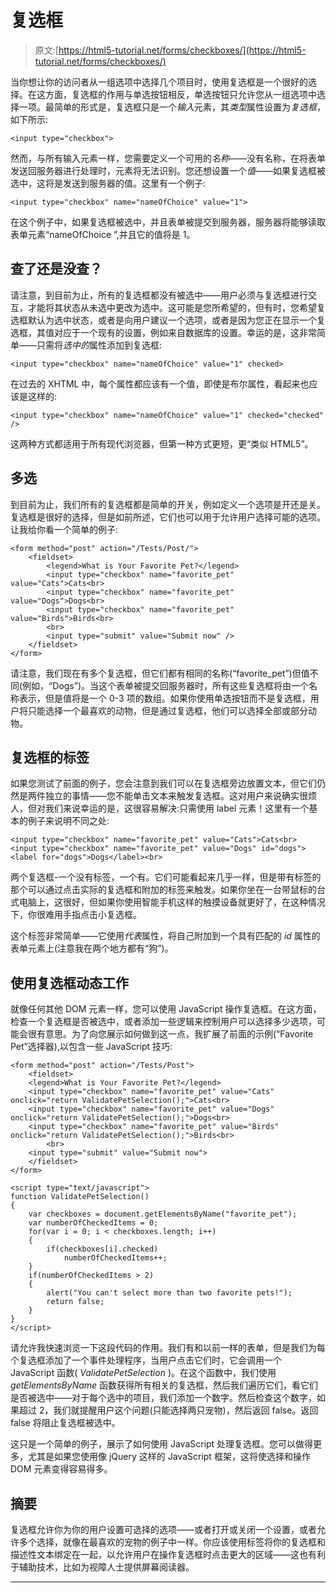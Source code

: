 # 复选框

> 原文:[https://html5-tutorial.net/forms/checkboxes/](https://html5-tutorial.net/forms/checkboxes/)

当你想让你的访问者从一组选项中选择几个项目时，使用复选框是一个很好的选择。在这方面，复选框的作用与单选按钮相反，单选按钮只允许您从一组选项中选择一项。最简单的形式是，复选框只是一个*输入*元素，其*类型*属性设置为*复选框*，如下所示:

```
<input type="checkbox">
```

然而，与所有输入元素一样，您需要定义一个可用的*名称*——没有名称，在将表单发送回服务器进行处理时，元素将无法识别。您还想设置一个*值*——如果复选框被选中，这将是发送到服务器的值。这里有一个例子:

```
<input type="checkbox" name="nameOfChoice" value="1">
```

在这个例子中，如果复选框被选中，并且表单被提交到服务器，服务器将能够读取表单元素“nameOfChoice ”,并且它的值将是 1。

## 查了还是没查？

<input type="hidden" name="IL_IN_ARTICLE">

请注意，到目前为止，所有的复选框都没有被选中——用户必须与复选框进行交互，才能将其状态从未选中更改为选中。这可能是您所希望的，但有时，您希望复选框默认为选中状态，或者是向用户建议一个选项，或者是因为您正在显示一个复选框，其值对应于一个现有的设置，例如来自数据库的设置。幸运的是，这非常简单——只需将*选中的*属性添加到复选框:

```
<input type="checkbox" name="nameOfChoice" value="1" checked>
```

在过去的 XHTML 中，每个属性都应该有一个值，即使是布尔属性，看起来也应该是这样的:

```
<input type="checkbox" name="nameOfChoice" value="1" checked="checked" />
```

这两种方式都适用于所有现代浏览器，但第一种方式更短，更“类似 HTML5”。

## 多选

到目前为止，我们所有的复选框都是简单的开关，例如定义一个选项是开还是关。复选框是很好的选择，但是如前所述，它们也可以用于允许用户选择可能的选项。让我给你看一个简单的例子:

```
<form method="post" action="/Tests/Post/">      
    <fieldset>      
        <legend>What is Your Favorite Pet?</legend>      
        <input type="checkbox" name="favorite_pet" value="Cats">Cats<br>      
        <input type="checkbox" name="favorite_pet" value="Dogs">Dogs<br>      
        <input type="checkbox" name="favorite_pet" value="Birds">Birds<br>      
        <br>      
        <input type="submit" value="Submit now" />      
    </fieldset>      
</form>
```

请注意，我们现在有多个复选框，但它们都有相同的名称(“favorite_pet”)但值不同(例如，“Dogs”)。当这个表单被提交回服务器时，所有这些复选框将由一个名称表示，但是值将是一个 0-3 项的数组。如果你使用单选按钮而不是复选框，用户将只能选择一个最喜欢的动物，但是通过复选框，他们可以选择全部或部分动物。

## 复选框的标签

如果您测试了前面的例子，您会注意到我们可以在复选框旁边放置文本，但它们仍然是两件独立的事情——您不能单击文本来触发复选框。这对用户来说确实很烦人，但对我们来说幸运的是，这很容易解决:只需使用 label 元素！这里有一个基本的例子来说明不同之处:

```
<input type="checkbox" name="favorite_pet" value="Cats">Cats<br>  
<input type="checkbox" name="favorite_pet" value="Dogs" id="dogs">
<label for="dogs">Dogs</label><br>
```

两个复选框-一个没有标签，一个有。它们可能看起来几乎一样，但是带有标签的那个可以通过点击实际的复选框和附加的标签来触发。如果你坐在一台带鼠标的台式电脑上，这很好，但如果你使用智能手机这样的触摸设备就更好了，在这种情况下，你很难用手指点击小复选框。

这个标签非常简单——它使用*代表*属性，将自己附加到一个具有匹配的 *id* 属性的表单元素上(注意我在两个地方都有“狗”)。

## 使用复选框动态工作

就像任何其他 DOM 元素一样，您可以使用 JavaScript 操作复选框。在这方面，检查一个复选框是否被选中，或者添加一些逻辑来控制用户可以选择多少选项，可能会很有意思。为了向您展示如何做到这一点，我扩展了前面的示例(“Favorite Pet”选择器),以包含一些 JavaScript 技巧:

```
<form method="post" action="/Tests/Post">  
    <fieldset>  
    <legend>What is Your Favorite Pet?</legend>  
    <input type="checkbox" name="favorite_pet" value="Cats" onclick="return ValidatePetSelection();">Cats<br>  
    <input type="checkbox" name="favorite_pet" value="Dogs" onclick="return ValidatePetSelection();">Dogs<br>  
    <input type="checkbox" name="favorite_pet" value="Birds" onclick="return ValidatePetSelection();">Birds<br>  
        <br>  
    <input type="submit" value="Submit now">  
    </fieldset>  
</form>  

<script type="text/javascript">  
function ValidatePetSelection()  
{  
    var checkboxes = document.getElementsByName("favorite_pet");  
    var numberOfCheckedItems = 0;  
    for(var i = 0; i < checkboxes.length; i++)  
    {  
        if(checkboxes[i].checked)  
            numberOfCheckedItems++;  
    }  
    if(numberOfCheckedItems > 2)  
    {  
        alert("You can't select more than two favorite pets!");  
        return false;  
    }  
}  
</script>
```

请允许我快速浏览一下这段代码的作用。我们有和以前一样的表单，但是我们为每个复选框添加了一个事件处理程序，当用户点击它们时，它会调用一个 JavaScript 函数( *ValidatePetSelection* )。在这个函数中，我们使用 *getElementsByName* 函数获得所有相关的复选框，然后我们遍历它们，看它们是否被选中——对于每个选中的项目，我们添加一个数字。然后检查这个数字，如果超过 2，我们就提醒用户这个问题(只能选择两只宠物)，然后返回 false。返回 false 将阻止复选框被选中。

这只是一个简单的例子，展示了如何使用 JavaScript 处理复选框。您可以做得更多，尤其是如果您使用像 jQuery 这样的 JavaScript 框架，这将使选择和操作 DOM 元素变得容易得多。

## 摘要

复选框允许你为你的用户设置可选择的选项——或者打开或关闭一个设置，或者允许多个选择，就像在最喜欢的宠物的例子中一样。你应该使用标签将你的复选框和描述性文本绑定在一起，以允许用户在操作复选框时点击更大的区域——这也有利于辅助技术，比如为视障人士提供屏幕阅读器。

* * *